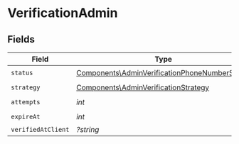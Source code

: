 # VerificationAdmin


## Fields

| Field                                                                                                          | Type                                                                                                           | Required                                                                                                       | Description                                                                                                    |
| -------------------------------------------------------------------------------------------------------------- | -------------------------------------------------------------------------------------------------------------- | -------------------------------------------------------------------------------------------------------------- | -------------------------------------------------------------------------------------------------------------- |
| `status`                                                                                                       | [Components\AdminVerificationPhoneNumberStatus](../../Models/Components/AdminVerificationPhoneNumberStatus.md) | :heavy_check_mark:                                                                                             | N/A                                                                                                            |
| `strategy`                                                                                                     | [Components\AdminVerificationStrategy](../../Models/Components/AdminVerificationStrategy.md)                   | :heavy_check_mark:                                                                                             | N/A                                                                                                            |
| `attempts`                                                                                                     | *int*                                                                                                          | :heavy_check_mark:                                                                                             | N/A                                                                                                            |
| `expireAt`                                                                                                     | *int*                                                                                                          | :heavy_check_mark:                                                                                             | N/A                                                                                                            |
| `verifiedAtClient`                                                                                             | *?string*                                                                                                      | :heavy_minus_sign:                                                                                             | N/A                                                                                                            |
